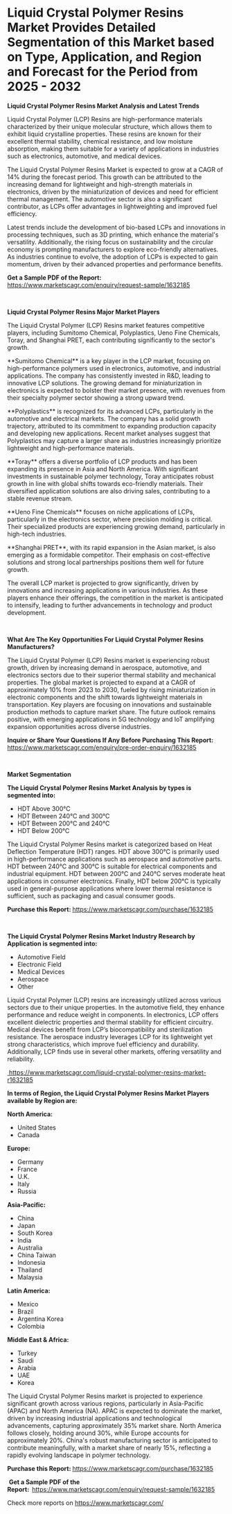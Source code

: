 <p><h1>Liquid Crystal Polymer Resins Market Provides Detailed Segmentation of this Market based on Type, Application, and Region and Forecast for the Period from 2025 - 2032</h1></p><p><strong>Liquid Crystal Polymer Resins Market Analysis and Latest Trends</strong></p>
<p><p>Liquid Crystal Polymer (LCP) Resins are high-performance materials characterized by their unique molecular structure, which allows them to exhibit liquid crystalline properties. These resins are known for their excellent thermal stability, chemical resistance, and low moisture absorption, making them suitable for a variety of applications in industries such as electronics, automotive, and medical devices.</p><p>The Liquid Crystal Polymer Resins Market is expected to grow at a CAGR of 14% during the forecast period. This growth can be attributed to the increasing demand for lightweight and high-strength materials in electronics, driven by the miniaturization of devices and need for efficient thermal management. The automotive sector is also a significant contributor, as LCPs offer advantages in lightweighting and improved fuel efficiency. </p><p>Latest trends include the development of bio-based LCPs and innovations in processing techniques, such as 3D printing, which enhance the material's versatility. Additionally, the rising focus on sustainability and the circular economy is prompting manufacturers to explore eco-friendly alternatives. As industries continue to evolve, the adoption of LCPs is expected to gain momentum, driven by their advanced properties and performance benefits.</p></p>
<p><strong>Get a Sample PDF of the Report:&nbsp;</strong> <a href="https://www.marketscagr.com/enquiry/request-sample/1632185?utm_campaign=3098&utm_medium=2&utm_source=Github&utm_content=ia&utm_term=29032025&utm_id=liquid-crystal-polymer-resins">https://www.marketscagr.com/enquiry/request-sample/1632185</a></p>
<p>&nbsp;</p>
<p><strong>Liquid Crystal Polymer Resins Major Market Players</strong></p>
<p><p>The Liquid Crystal Polymer (LCP) Resins market features competitive players, including Sumitomo Chemical, Polyplastics, Ueno Fine Chemicals, Toray, and Shanghai PRET, each contributing significantly to the sector's growth.</p><p>**Sumitomo Chemical** is a key player in the LCP market, focusing on high-performance polymers used in electronics, automotive, and industrial applications. The company has consistently invested in R&D, leading to innovative LCP solutions. The growing demand for miniaturization in electronics is expected to bolster their market presence, with revenues from their specialty polymer sector showing a strong upward trend.</p><p>**Polyplastics** is recognized for its advanced LCPs, particularly in the automotive and electrical markets. The company has a solid growth trajectory, attributed to its commitment to expanding production capacity and developing new applications. Recent market analyses suggest that Polyplastics may capture a larger share as industries increasingly prioritize lightweight and high-performance materials.</p><p>**Toray** offers a diverse portfolio of LCP products and has been expanding its presence in Asia and North America. With significant investments in sustainable polymer technology, Toray anticipates robust growth in line with global shifts towards eco-friendly materials. Their diversified application solutions are also driving sales, contributing to a stable revenue stream.</p><p>**Ueno Fine Chemicals** focuses on niche applications of LCPs, particularly in the electronics sector, where precision molding is critical. Their specialized products are experiencing growing demand, particularly in high-tech industries.</p><p>**Shanghai PRET**, with its rapid expansion in the Asian market, is also emerging as a formidable competitor. Their emphasis on cost-effective solutions and strong local partnerships positions them well for future growth.</p><p>The overall LCP market is projected to grow significantly, driven by innovations and increasing applications in various industries. As these players enhance their offerings, the competition in the market is anticipated to intensify, leading to further advancements in technology and product development.</p></p>
<p>&nbsp;</p>
<p><strong>What Are The Key Opportunities For Liquid Crystal Polymer Resins Manufacturers?</strong></p>
<p><p>The Liquid Crystal Polymer (LCP) Resins market is experiencing robust growth, driven by increasing demand in aerospace, automotive, and electronics sectors due to their superior thermal stability and mechanical properties. The global market is projected to expand at a CAGR of approximately 10% from 2023 to 2030, fueled by rising miniaturization in electronic components and the shift towards lightweight materials in transportation. Key players are focusing on innovations and sustainable production methods to capture market share. The future outlook remains positive, with emerging applications in 5G technology and IoT amplifying expansion opportunities across diverse industries.</p></p>
<p><strong>Inquire or Share Your Questions If Any Before Purchasing This Report:</strong> <a href="https://www.marketscagr.com/enquiry/pre-order-enquiry/1632185?utm_campaign=3098&utm_medium=2&utm_source=Github&utm_content=ia&utm_term=29032025&utm_id=liquid-crystal-polymer-resins">https://www.marketscagr.com/enquiry/pre-order-enquiry/1632185</a></p>
<p>&nbsp;</p>
<p><strong>Market Segmentation</strong></p>
<p><strong>The Liquid Crystal Polymer Resins Market Analysis by types is segmented into:</strong></p>
<p><ul><li>HDT Above 300℃</li><li>HDT Between 240℃ and 300℃</li><li>HDT Between 200℃ and 240℃</li><li>HDT Below 200℃</li></ul></p>
<p><p>The Liquid Crystal Polymer Resins market is categorized based on Heat Deflection Temperature (HDT) ranges. HDT above 300°C is primarily used in high-performance applications such as aerospace and automotive parts. HDT between 240°C and 300°C is suitable for electrical components and industrial equipment. HDT between 200°C and 240°C serves moderate heat applications in consumer electronics. Finally, HDT below 200°C is typically used in general-purpose applications where lower thermal resistance is sufficient, such as packaging and casual consumer goods.</p></p>
<p><strong>Purchase this Report:&nbsp;</strong><a href="https://www.marketscagr.com/purchase/1632185?utm_campaign=3098&utm_medium=2&utm_source=Github&utm_content=ia&utm_term=29032025&utm_id=liquid-crystal-polymer-resins">https://www.marketscagr.com/purchase/1632185</a></p>
<p>&nbsp;</p>
<p><strong>The Liquid Crystal Polymer Resins Market Industry Research by Application is segmented into:</strong></p>
<p><ul><li>Automotive Field</li><li>Electronic Field</li><li>Medical Devices</li><li>Aerospace</li><li>Other</li></ul></p>
<p><p>Liquid Crystal Polymer (LCP) resins are increasingly utilized across various sectors due to their unique properties. In the automotive field, they enhance performance and reduce weight in components. In electronics, LCP offers excellent dielectric properties and thermal stability for efficient circuitry. Medical devices benefit from LCP’s biocompatibility and sterilization resistance. The aerospace industry leverages LCP for its lightweight yet strong characteristics, which improve fuel efficiency and durability. Additionally, LCP finds use in several other markets, offering versatility and reliability.</p></p>
<p><a href="https://www.marketscagr.com/liquid-crystal-polymer-resins-market-r1632185?utm_campaign=3098&utm_medium=2&utm_source=Github&utm_content=ia&utm_term=29032025&utm_id=liquid-crystal-polymer-resins">&nbsp;https://www.marketscagr.com/liquid-crystal-polymer-resins-market-r1632185</a></p>
<p><strong>In terms of Region, the Liquid Crystal Polymer Resins Market Players available by Region are:</strong></p>
<p>
    <p> <strong> North America: </strong>
        <ul>
            <li>United States</li>
            <li>Canada</li>
        </ul>
        </p> 
    <p> <strong> Europe: </strong>
        <ul>
            <li>Germany</li>
            <li>France</li>
            <li>U.K.</li>
            <li>Italy</li>
            <li>Russia</li>
        </ul>
        </p> 
    <p> <strong> Asia-Pacific: </strong>
        <ul>
            <li>China</li>
            <li>Japan</li>
            <li>South Korea</li>
            <li>India</li>
            <li>Australia</li>
            <li>China Taiwan</li>
            <li>Indonesia</li>
            <li>Thailand</li>
            <li>Malaysia</li>
        </ul>
        </p> 
    <p> <strong> Latin America: </strong>
        <ul>
            <li>Mexico</li>
            <li>Brazil</li>
            <li>Argentina Korea</li>
            <li>Colombia</li>
        </ul>
        </p> 
    <p> <strong> Middle East & Africa: </strong>
        <ul>
            <li>Turkey</li>
            <li>Saudi</li>
            <li>Arabia</li>
            <li>UAE</li>
            <li>Korea</li>
        </ul>
    </p>
    </p>
<p><p>The Liquid Crystal Polymer Resins market is projected to experience significant growth across various regions, particularly in Asia-Pacific (APAC) and North America (NA). APAC is expected to dominate the market, driven by increasing industrial applications and technological advancements, capturing approximately 35% market share. North America follows closely, holding around 30%, while Europe accounts for approximately 20%. China's robust manufacturing sector is anticipated to contribute meaningfully, with a market share of nearly 15%, reflecting a rapidly evolving landscape in polymer technology.</p></p>
<p><strong>Purchase this Report: </strong><a href="https://www.marketscagr.com/purchase/1632185?utm_campaign=3098&utm_medium=2&utm_source=Github&utm_content=ia&utm_term=29032025&utm_id=liquid-crystal-polymer-resins">https://www.marketscagr.com/purchase/1632185</a></p>
<p>&nbsp;<strong>Get a Sample PDF of the Report:&nbsp;&nbsp;</strong><a href="https://www.marketscagr.com/enquiry/request-sample/1632185?utm_campaign=3098&utm_medium=2&utm_source=Github&utm_content=ia&utm_term=29032025&utm_id=liquid-crystal-polymer-resins">https://www.marketscagr.com/enquiry/request-sample/1632185</a></p>
<p><strong></strong></p>
<p>Check more reports on <a href="https://www.marketscagr.com/?utm_campaign=3098&utm_medium=2&utm_source=Github&utm_content=ia&utm_term=29032025&utm_id=liquid-crystal-polymer-resins">https://www.marketscagr.com/</a></p>